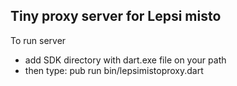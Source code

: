 Tiny proxy server for Lepsi misto
---------------------------------

To run server

- add SDK directory with dart.exe file on your path
- then type:      pub run bin/lepsimistoproxy.dart

